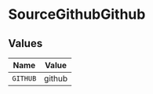 # SourceGithubGithub


## Values

| Name     | Value    |
| -------- | -------- |
| `GITHUB` | github   |